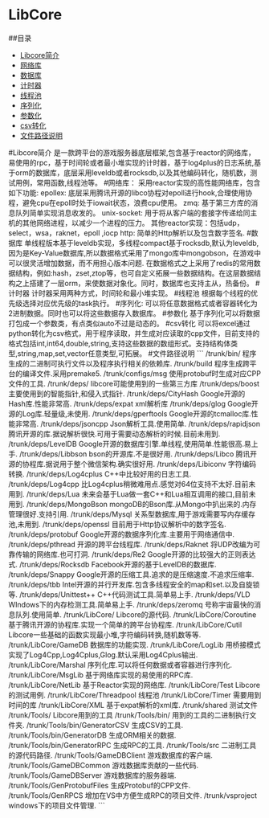 LibCore
=======

##<a name="index"/>目录
* [Libcore简介](#Introduction )
* [网络库](#netlib)
* [数据库](#db)
* [计时器](#timer) 
* [线程池](#threads)
* [序列化](#marshal)
* [参数化](#param)
* [csv转化](#csv)
* [文件路径说明](#files) 

<a name="Introduction"/>
#Libcore简介
    是一款跨平台的游戏服务器底层框架,包含基于reactor的网络库，易使用的rpc，基于时间轮或者最小堆实现的计时器，基于log4plus的日志系统,基于orm的数据库，底层采用leveldb或者rocksdb,以及其他编码转化，随机数，测试用例，常用函数,线程池等。

<a name="netlib"/>
#网络库：
	采用reactor实现的高性能网络库，包含如下功能:
		epollex:
			底层采用腾讯开源的libco协程对epoll进行hook,合理使用协程，避免cpu在epoll时处于iowait状态，浪费cpu使用。
		zmq:
			基于第三方库的消息队列简单实现消息收发的。
		unix-socket:
			用于将从客户端的套接字传递给同主机的其他网络进程，以减少一个进程的压力。
		其他reactor实现：包括udp，select，wsa，raknet，epoll ,iocp
	http:
		简单的Http解析以及包含数字签名.
		
<a name="db"/>
#数据库
	单线程版本基于leveldb实现，多线程compact基于rocksdb,默认为leveldb,因为是Key-Value数据库,所以数据格式采用了mongo库中mongobson，在游戏中可以很灵活增加数据，而不用担心版本问题.
	在数据格式之上采用了redis的常用数据结构，例如:hash，zset,ztop等，也可自定义拓展一些数据结构。在这层数据结构之上搭建了一层orm，来使数据对象化。同时，数据库也支持主从，热备份。
    
<a name="db"/>
#计时器
	计时器采用两种方式，时间轮和最小堆实现。
    
<a name="threads"/>
#线程池
	根据每个线程的优先级选择对应优先级的task执行。
    
<a name="marshal"/>
#序列化:
	可以将任意数据格式或者容器转化为2进制数据。同时也可以将这些数据存入数据库。
    
<a name="param"/>
#参数化
	基于序列化可以将数据打包成一个参数类，有点类似auto不过是动态的。
    
<a name="csv"/>
#csv转化
	可以将excel通过python转化为csv格式，用于程序读取，并生成对应读取的cpp文件，目前支持的格式包括int,int64,double,string,支持这些数据的数组形式。支持结构体类型,string,map,set,vector任意类型,可拓展。
	
<a name="files"/>
#文件路径说明
```
	/trunk/bin/						程序生成的二进制可执行文件以及程序执行相关的依赖库.
	/trunk/build					程序生成跨平台的编译文件.采用premake5.
	/trunk/configs/msg				使用protobuf时生成对应CPP文件的工具.
	/trunk/deps/					libcore可能使用到的一些第三方库
	/trunk/deps/boost				主要使用到的智能指针,和侵入式指针.
	/trunk/deps/CityHash			Google开源的Hash库.性能非常高.
	/trunk/deps/expat				xml解析库
	/trunk/deps/glog				Google开源的Log库.轻量级,未使用.
	/trunk/deps/gperftools			Google开源的tcmalloc库.性能非常高.
	/trunk/deps/jsoncpp				Json解析工具.使用简单.
	/trunk/deps/rapidjson			腾讯开源的库.据说解析很快.可用于需要动态解析的时候.目前未用到.
	/trunk/deps/LevelDB				Google开源的数据库引擎.单线程,使用简单.性能很高.易上手.
	/trunk/deps/Libbson				bson的开源库.不是很好用.
	/trunk/deps/Libco				腾讯开源的协程库.据说用于整个微信架构.确实很好用.
	/trunk/deps/Libiconv			字符编码转换.
	/trunk/deps/Log4cplus			C++中比较好用的日志工具.
	/trunk/deps/Log4cpp				比Log4cplus稍微难用点.感觉对64位支持不太好.目前未用到.
	/trunk/deps/Lua					未来会基于Lua做一套C++和Lua相互调用的接口,目前未用到.
	/trunk/deps/MongoBson			mongoDB的Bson库.从Mongo中扒出来的.内存管理很好.支持引用.
	/trunk/deps/Mysql				关系型数据库,用于游戏需要写内存缓存池,未用到.
	/trunk/deps/openssl				目前用于Http协议解析中的数字签名.
	/trunk/deps/protobuf			Google开源的数据序列化库.主要用于网络通信中.
	/trunk/deps/pthread				开源的跨平台线程库.
	/trunk/deps/Raknet				将UDP改编为可靠传输的网络库.也可打洞.
	/trunk/deps/Re2					Google开源的比较强大的正则表达式.
	/trunk/deps/Rocksdb				Facebook开源的基于LevelDB的数据库.
	/trunk/deps/Snappy				Google开源的压缩工具.追求的是压缩速度.不追求压缩率.
	/trunk/deps/tbb					Intel开源的并行开发库.包含多线程安全的map和set.以及自旋锁等.
	/trunk/deps/Unittest++			C++代码测试工具.简单易上手.
	/trunk/deps/VLD					WIndows下的内存检测工具.简单易上手.
	/trunk/deps/zeromq				号称宇宙最快的消息队列.使用简单.
	/trunk/LibCore/					Libcore的源代码.
	/trunk/LibCore/Coroutine		基于腾讯开源的协程库.实现一个简单的跨平台协程库.
	/trunk/LibCore/Cutil			Libcore一些基础的函数实现最小堆,字符编码转换,随机数等等.
	/trunk/LibCore/GameDB			数据库的功能实现.
	/trunk/LibCore/LogLib			用桥接模式实现了Log4Cpp,Log4Cplus,Glog.默认采用Log4Cplus输出.
	/trunk/LibCore/Marshal			序列化库.可以将任何数据或者容器进行序列化.
	/trunk/LibCore/MsgLib			基于网络库实现的易使用的RPC库.
	/trunk/LibCore/NetLib			基于Reactor实现的网络库.
	/trunk/LibCore/Test				Libcore的测试用例.
	/trunk/LibCore/Threadpool		线程池
	/trunk/LibCore/Timer			需要用到时间的库
	/trunk/LibCore/XML				基于expat解析的xml库.
	/trunk/shared					测试文件
	/trunk/Tools/					Libcore用到的工具
	/trunk/Tools/bin/				用到的工具的二进制执行文件夹.
	/trunk/Tools/bin/GeneratorCSV	生成CSV的工具.
	/trunk/Tools/bin/GeneratorDB	生成ORM相关的数据.
	/trunk/Tools/bin/GeneratorRPC	生成RPC的工具.
	/trunk/Tools/src				二进制工具的源代码路径.
	/trunk/Tools/GameDBClient		游戏数据库的客户端.
	/trunk/Tools/GameDBCommon		游戏数据库贡献的一些代码.
	/trunk/Tools/GameDBServer		游戏数据库的服务器端.
	/trunk/Tools/GenProtobufFiles	生成Protobuf的CPP文件.
	/trunk/Tools/GenRPCS			增加在VS中方便生成RPC的项目文件.
	/trunk/vsproject				windows下的项目文件管理.
```
